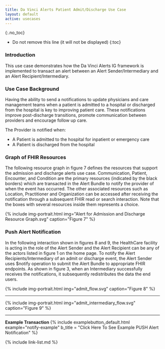 ```yaml
---
title: Da Vinci Alerts Patient Admit/Discharge Use Case
layout: default
active: usecases
---
```


{:.no_toc}

<!-- TOC  the css styling for this is \pages\assets\css\project.css under 'markdown-toc'-->

* Do not remove this line (it will not be displayed)
{:toc}

###  Introduction

This use case demonstrates how the Da Vinci Alerts IG framework is implemented to transact an alert between an Alert Sender/Intermediary and an Alert Recipient/Intermediary.

### Use Case Background

Having the ability to send a notifications to update physicians and care management teams when a patient is admitted to a hospital or discharged from the hospital is key to improving patient care. These notifications improve post-discharge transitions, promote communication between providers and encourage follow up care.

The Provider is notified when:

- A Patient is admitted to the hospital for inpatient or emergency care
- A Patient is discharged from the hospital

<!--
- A Patient is transferred from one care unit to another
-->

### Graph of FHIR Resources

The following resource graph in figure 7 defines the resources that support the admission and discharge alerts use case.  Communication, Patient, Encounter, and Condition are the primary resources (indicated by the black borders) which are transacted in the Alert Bundle to notify the provider of when the event has occurred. The other associated resources such as Location, Practitioner and Organization can be accessed after receiving the notification through a subsequent FHIR read or search interaction.  Note that the boxes with several resources inside them represents a choice.

{% include img-portrait.html img="Alert for Admission and Discharge Resource Graph.svg" caption="Figure 7" %}

### Push Alert Notification

In the following interaction shown in figures 8 and 9, the HealthCare facility is acting in the role of the Alert Sender and the Alert Recipient can be any of the actors listed in figure 1 on the home page.  To notify the Alert Recipients/Intermediary of an admit or discharge event, the Alert Sender uses $notify operation to submit the Alert Bundle to appropriate FHIR endpoints. As shown in figure 3, when an Intermediary successfully receives the notifications, it subsequently redistributes the data the end users.

{% include img-portrait.html img="admit_flow.svg" caption="Figure 8" %}

---

{% include img-portrait.html img="admit_intermediary_flow.svg" caption="Figure 9" %}

---

**Example Transaction**
{% include examplebutton_default.html example="notify-example" b_title = "Click Here To See Example PUSH Alert Notification" %}
<br />

<!--{% raw %}

### FHIR Subscription Based Notification

The interaction diagram in figure 5 and 6 on the [Framework] page illustrates the sequences of events for subscribing for ADT Alerts and the subsequent notifications when the the event occurs.

{:.note-to-balloters}
Note to Balloters: We are actively seeking input on what additional work is needed to determine the best way to implement subscriptions for alert notification. See the [FHIR Subscription Based Notification] framework for further details.

{% endraw %}-->

{% include link-list.md %}
